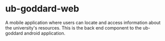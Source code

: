 # ub-goddard-web
A mobile application where users can locate and access information about the university's resources. This is the back end component to the ub-goddard android application.
